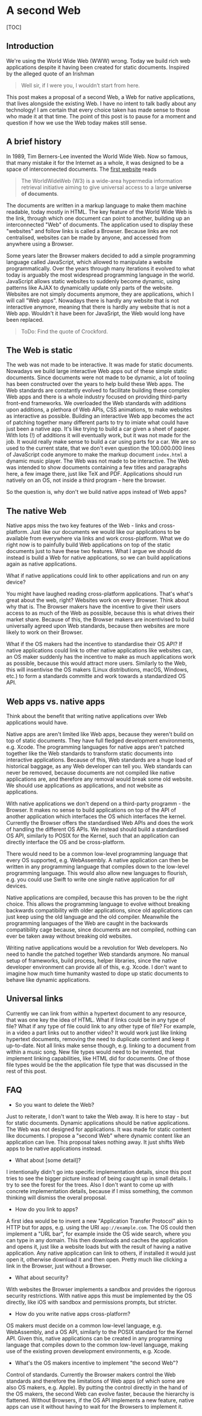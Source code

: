 # A second Web

[TOC]



## Introduction

We're using the World Wide Web (WWW) wrong. Today we build rich web applications despite it having been created for static documents. Inspired by the alleged quote of an Irishman

> Well sir, if I were you, I wouldn’t start from here.

This post makes a proposal of a second Web, a Web for native applications, that lives alongside the existing Web. I have no intent to talk badly about any technology! I am certain that every choice taken has made sense to those who made it at that time. The point of this post is to pause for a moment and question if how we use the Web today makes still sense.



## A brief history

In 1989, Tim Berners-Lee invented the World Wide Web. Now so famous, that many mistake it for the Internet as a whole, it was designed to be a space of interconnected documents. The [first website](http://info.cern.ch/hypertext/WWW/TheProject.html) reads

> The WorldWideWeb (W3) is a wide-area hypermedia information retrieval initiative aiming to give universal access to a large **universe of documents**.

The documents are written in a markup language to make them machine readable, today mostly in HTML. The key feature of the World Wide Web is the link, through which one document can point to another, building up an interconnected "Web" of documents. The application used to display these "websites" and follow links is called a Browser. Because links are not centralised, websites can be made by anyone, and accessed from anywhere using a Browser.

Some years later the Browser makers decided to add a simple programming language called JavaScript, which allowed to manipulate a website programmatically. Over the years through many iterations it evolved to what today is arguably the most widespread programming language in the world. JavaScript allows static websites to suddenly become dynamic, using patterns like AJAX to dynamically update only parts of the website. Websites are not simply documents anymore, they are applications, which I will call "Web apps". Nowadays there is hardly any website that is not interactive anymore, meaning that there is hardly any website that is not a Web app. Wouldn't it have been for JavaSript, the Web would long have been replaced.

> ToDo: Find the quote of Crockford.



## The Web is static

The web was not made to be interactive. It was made for static documents. Nowadays we build large interactive Web apps out of these simple static documents. Since documents were not made to be dynamic, a lot of tooling has been constructed over the years to help build these Web apps. The Web standards are constantly evolved to facilitate building these complex Web apps and there is a whole industry focused on providing third-party front-end frameworks. We overloaded the Web standards with additions upon additions, a plethora of Web APIs, CSS animations, to make websites as interactive as possible. Building an interactive Web app becomes the act of patching together many different parts to try to imiate what could have just been a native app. It's like trying to build a car given a sheet of paper. With lots (!) of additions it will eventually work, but it was not made for the job. It would really make sense to build a car using parts for a car. We are so used to the current state, that we don't even question the 100.000.000 lines of JavaScript code anymore to make the markup document `index.html` a dynamic music player. The Web was not made to be interactive. The Web was intended to show documents containing a few titles and paragraphs here, a few image there, just like TeX and PDF. Applications should run natively on an OS, not inside a third program - here the browser.

So the question is, why don't we build native apps instead of Web apps?



## The native Web

Native apps miss the two key features of the Web - links and cross-platform. Just like our documents we would like our applications to be available from everywhere via links and work cross-platform. What we do right now is to painfully build Web applications on top of the static documents just to have these two features. What I argue we should do instead is build a Web for native applications, so we can build applications again as native applications.

What if native applications could link to other applications and run on any device?

You might have laughed reading cross-platform applications. That's what's great about the web, right? Websites work on every Browser. Think about why that is. The Browser makers have the incentive to give their users access to as much of the Web as possible, because this is what drives their market share. Because of this, the Browser makers are incentivised to build universally agreed upon Web standards, because then websites are more likely to work on their Browser.

What if the OS makers had the incentive to standardise their OS API? If native applications could link to other native applications like websites can, an OS maker suddenly has the incentive to make as much applications work as possible, because this would attract more users. Similarly to the Web, this will insentivise the OS makers (Linux distributions, macOS, Windows, etc.) to form a standards committe and work towards a standardized OS API.



## Web apps vs. native apps

Think about the benefit that writing native applications over Web applications would have.

Native apps are aren't limited like Web apps, because they weren't build on top of static documents. They have full fledged development environments, e.g. Xcode. The programming languages for native apps aren't patched together like the Web standards to transform static documents into interactive applications. Because of this, Web standards are a huge load of historical baggage, as any Web developer can tell you. Web standards can never be removed, because documents are not compiled like native applications are, and therefore any removal would break some old website. We should use applications as applications, and not website as applications.

With native applications we don't depend on a third-party programm - the Browser. It makes no sense to build applications on top of the API of another application which interfaces the OS which interfaces the kernel. Currently the Browser offers the standardised Web APIs and does the work of handling the different OS APIs. We instead should build a standardised OS API, similarly to POSIX for the Kernel, such that an application can directly interface the OS and be cross-platform.

There would need to be a common low-level programming language that every OS supported, e.g. WebAssembly. A native application can then be written in any programming language that compiles down to the low-level programming language. This would also allow new languages to flourish, e.g. you could use Swift to write one single native application for _all_ devices.

Native applications are compiled, because this has proven to be the right choice. This allows the programming language to evolve without breaking backwards compatibility with older applications, since old applications can just keep using the old language and the old compiler. Meanwhile the programming languages of the Web are caught in the backwards compatibility cage because, since documents are not compiled, nothing can ever be taken away without breaking old websites.

Writing native applications would be a revolution for Web developers. No need to handle the patched together Web standards anymore. No manual setup of frameworks, build process, helper libraries, since the native developer environment can provide all of this, e.g. Xcode. I don't want to imagine how much time humanity wasted to dope up static documents to behave like dynamic applications.



## Universal links

Currently we can link from within a hypertext document to any resource, that was one key the idea of HTML. What if links could be in any type of file? What if any type of file could link to any other type of file? For example, in a video a part links out to another video? It would work just like linking hypertext documents, removing the need to duplicate content and keep it up-to-date. Not all links make sense though, e.g. linking to a document from within a music song. New file types would need to be invented, that implement linking capabilities, like HTML did for documents. One of those file types would be the the application file type that was discussed in the rest of this post.



## FAQ

- So you want to delete the Web?

Just to reiterate, I don't want to take the Web away. It is here to stay - but for static documents. Dynamic applications should be native applications. The Web was not designed for applications. It was made for static content like documents. I propose a "second Web" where dynamic content like an application can live. This proposal takes nothing away. It just shifts Web apps to be native applications instead.

- What about [some detail]?

I intentionally didn't go into specific implementation details, since this post tries to see the bigger picture instead of being caught up in small details. I try to see the forest for the trees. Also I don't want to come up with concrete implementation details, because if I miss something, the common thinking will dismiss the overal proposal.

- How do you link to apps?

A first idea would be to invent a new "Application Transfer Protocol" akin to HTTP but for apps, e.g. using the URI `app://example.com`. The OS could then implement a "URL bar", for example inside the OS wide search, where you can type in any domain. This then downloads and caches the application and opens it, just like a website loads but with the result of having a native application. Any native application can link to others, if installed it would just open it, otherwise download it and then open. Pretty much like clicking a link in the Browser, just without a Browser.

- What about security?

With websites the Browser implements a sandbox and provides the rigorous security restrictions. With native apps this must be implemented by the OS directly, like iOS with sandbox and permissions prompts, but stricter.

- How do you write native apps cross-platform?

OS makers must decide on a common low-level language, e.g. WebAssembly, and a OS API, similarly to the POSIX standard for the Kernel API. Given this, native applications can be created in any programming language that compiles down to the common low-level language, making use of the existing proven development environments, e.g. Xcode.

- What's the OS makers incentive to implement "the second Web"?

Control of standards. Currently the Browser makers control the Web standards and therefore the limitations of Web apps (of which some are also OS makers, e.g. Apple). By putting the control directly in the hand of the OS makers, the second Web can evolve faster, because the hierarchy is flattened. Without Browsers, if the OS API implements a new feature, native apps can use it without having to wait for the Browsers to implement it.